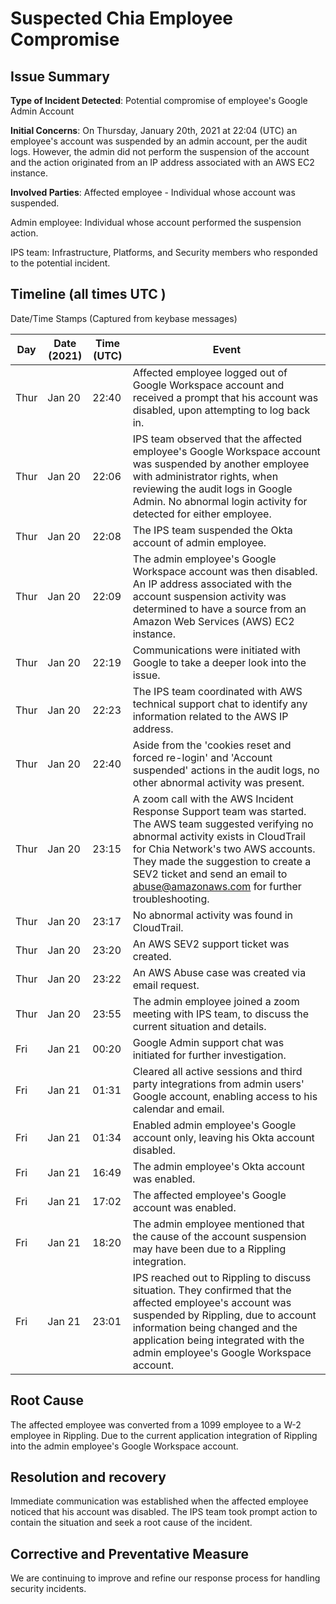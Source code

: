 # Suspected Chia Employee Compromise

## Issue Summary

__Type of Incident Detected__: Potential compromise of employee's Google Admin Account

__Initial Concerns__: On Thursday, January 20th, 2021 at 22:04 (UTC) an employee's account was suspended by an admin account, per the audit logs. 
                      However, the admin did not perform the suspension of the account and the action originated from an IP address associated with an
                      AWS EC2 instance.

__Involved Parties__: 
Affected employee - Individual whose account was suspended.

Admin employee: Individual whose account performed the suspension action.

IPS team: Infrastructure, Platforms, and Security members who responded to the potential incident.

## Timeline (all times UTC )

Date/Time Stamps (Captured from keybase messages)

| Day | Date (2021) | Time (UTC) | Event |
|-----|-------------|-----------|-------|
| Thur | Jan 20 | 22:40 | Affected employee logged out of Google Workspace account and received a prompt that his account was disabled, upon attempting to log back in.
| Thur | Jan 20 | 22:06 | IPS team observed that the affected employee's Google Workspace account was suspended by another employee with administrator rights, when reviewing the audit logs in Google Admin. No abnormal login activity for detected for either employee.
| Thur | Jan 20 | 22:08 | The IPS team suspended the Okta account of admin employee.
| Thur | Jan 20 | 22:09 | The admin employee's Google Workspace account was then disabled. An IP address associated with the account suspension activity was determined to have a source from an Amazon Web Services (AWS) EC2 instance.
| Thur | Jan 20 | 22:19 | Communications were initiated with Google to take a deeper look into the issue.
| Thur | Jan 20 | 22:23 | The IPS team coordinated with AWS technical support chat to identify any information related to the AWS IP address.
| Thur | Jan 20 | 22:40 | Aside from the 'cookies reset and forced re-login' and 'Account suspended' actions in the audit logs, no other abnormal activity was present.
| Thur | Jan 20 | 23:15 | A zoom call with the AWS Incident Response Support team was started. The AWS team suggested verifying no abnormal activity exists in CloudTrail for Chia Network's two AWS accounts. They made the suggestion to create a SEV2 ticket and send an email to abuse@amazonaws.com for further troubleshooting. 
| Thur | Jan 20 | 23:17 | No abnormal activity was found in CloudTrail.
| Thur | Jan 20 | 23:20 | An AWS SEV2 support ticket was created.
| Thur | Jan 20 | 23:22 | An AWS Abuse case was created via email request.
| Thur | Jan 20 | 23:55 | The admin employee joined a zoom meeting with IPS team, to discuss the current situation and details.
| Fri | Jan 21 | 00:20 | Google Admin support chat was initiated for further investigation.
| Fri | Jan 21 | 01:31 | Cleared all active sessions and third party integrations from admin users' Google account, enabling access to his calendar and email.
| Fri | Jan 21 | 01:34 | Enabled admin employee's Google account only, leaving his Okta account disabled.
| Fri | Jan 21 | 16:49 | The admin employee's Okta account was enabled.
| Fri | Jan 21 | 17:02 | The affected employee's Google account was enabled. 
| Fri | Jan 21 | 18:20 | The admin employee mentioned that the cause of the account suspension may have been due to a Rippling integration.
| Fri | Jan 21 | 23:01 | IPS reached out to Rippling to discuss situation. They confirmed that the affected employee's account was suspended by Rippling, due to account information being changed and the application being integrated with the admin employee's Google Workspace account. 

## Root Cause

The affected employee was converted from a 1099 employee to a W-2 employee in Rippling. Due to the current application integration of Rippling into the admin employee's Google Workspace account.

## Resolution and recovery

Immediate communication was established when the affected employee noticed that his account was disabled. The IPS team took prompt action to contain the situation and seek a root cause of the incident.

## Corrective and Preventative Measure

We are continuing to improve and refine our response process for handling security incidents. 
